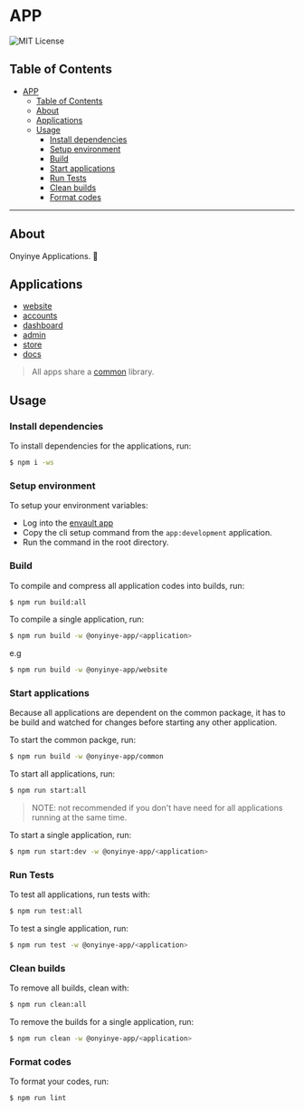 # APP

![MIT License][license-shield]

## Table of Contents

- [APP](#app)
  - [Table of Contents](#table-of-contents)
  - [About](#about)
  - [Applications](#applications)
  - [Usage](#usage)
    - [Install dependencies](#install-dependencies)
    - [Setup environment](#setup-environment)
    - [Build](#build)
    - [Start applications](#start-applications)
    - [Run Tests](#run-tests)
    - [Clean builds](#clean-builds)
    - [Format codes](#format-codes)

---

## About

Onyinye Applications. 🚀

## Applications

- [website][website-app]
- [accounts][accounts-app]
- [dashboard][dashboard-app]
- [admin][admin-app]
- [store][store-app]
- [docs][docs-app]

> All apps share a [common][common-package] library.

## Usage

### Install dependencies

To install dependencies for the applications, run:

```bash
$ npm i -ws
```

### Setup environment

To setup your environment variables:

- Log into the [envault app][envault-app]
- Copy the cli setup command from the `app:development` application.
- Run the command in the root directory.

### Build

To compile and compress all application codes into builds, run:

```bash
$ npm run build:all
```

To compile a single application, run:

```bash
$ npm run build -w @onyinye-app/<application>
```

e.g

```bash
$ npm run build -w @onyinye-app/website
```

### Start applications

Because all applications are dependent on the common package, it has to be build and watched for changes before starting any other application.

To start the common packge, run:

```bash
$ npm run build -w @onyinye-app/common
```

To start all applications, run:

```bash
$ npm run start:all
```

> NOTE: not recommended if you don't have need for all applications running at the same time.

To start a single application, run:

```bash
$ npm run start:dev -w @onyinye-app/<application>
```

### Run Tests

To test all applications, run tests with:

```bash
$ npm run test:all
```

To test a single application, run:

```bash
$ npm run test -w @onyinye-app/<application>
```

### Clean builds

To remove all builds, clean with:

```bash
$ npm run clean:all
```

To remove the builds for a single application, run:

```bash
$ npm run clean -w @onyinye-app/<application>
```

### Format codes

To format your codes, run:

```bash
$ npm run lint
```

[envault-app]: envault-onyinye.herokuapp.com
[website-app]: packages/website/
[accounts-app]: packages/accounts/
[dashboard-app]: packages/dashboard/
[admin-app]: packages/admin/
[store-app]: packages/store/
[docs-app]: packages/docs/
[common-package]: packages/common/
[license-shield]: https://img.shields.io/github/license/sophiabrandt/tdd-node-shows.svg?style=flat-square
